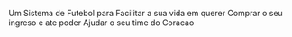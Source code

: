 Um Sistema de Futebol para Facilitar a sua vida em querer Comprar o seu ingreso e ate poder Ajudar o seu time do Coracao
